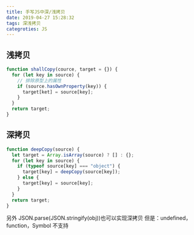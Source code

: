 ```yaml
---
title: 手写JS中深/浅拷贝
date: 2019-04-27 15:28:32
tags: 深浅拷贝
categroties: JS
---
```


## 浅拷贝

```js
function shallCopy(cource, target = {}) {
  for (let key in source) {
    // 排除原型上的属性
    if (source.hasOwnProperty(key)) {
      target[ket] = source[key];
    }
  }
  return target;
}
```

## 深拷贝

```js
function deepCopy(source) {
  let target = Array.isArray(source) ? [] : {};
  for (let key in source) {
    if (typeof source[key] === "object") {
      target[key] = deepCopy(source[key]);
    } else {
      target[key] = source[key];
    }
  }
  return target;
}
```

另外 JSON.parse(JSON.stringify(obj))也可以实现深拷贝
但是：undefined，function，Symbol 不支持
